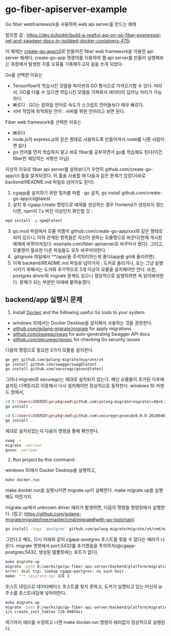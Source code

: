 # go-fiber-apiserver-example
Go fiber webframework을 사용하여 web api server를 만드는 예제

참조할 글 : https://dev.to/koddr/build-a-restful-api-on-go-fiber-postgresql-jwt-and-swagger-docs-in-isolated-docker-containers-475j

이 예제는 [create-go-app/cli](https://github.com/create-go-app/cli)로 만들어진 fiber web framework을 이용한 api server 예제다.
create-go-app 명령어를 이용하여 웹 api server를 만들어 실행해보는 과정에서 발생한 각종 오류를 기록해두고자 글을 쓰게 되었다.

Go를 선택한 이유는
- Tensorflow의 학습시킨 모델을 파이썬과 GO 형식으로 가져오기할 수 있다. 따라서, GO를 다룰 수 있으면 학습시킨 모델을 가져와서 데이타의 딥러닝 처리가 가능하다.
- 빠르다 : GO는 컴파일 언어로 속도가 스크립트 언어들보다 매우 빠르다.
- 서버 작업에 최적화된 언어 : 서버를 위한 언어라고 보면 된다.

Fiber web framework을 선택한 이유는
- 빠르다
- node.js의 express.js와 같은 형태로 사용하도록 만들어져서 node를 다룬 사람이면 쉽다
- go 언어를 먼저 학습하지 말고 바로 fiber를 공부하면서 go를 학습해도 된다(이건 fiber만 해당하는 사항은 아님)

이상의 이유로 fiber api server를 살펴보다가 우연히 github.com/create-go-app/cli 툴을 알게되었다. 
이 툴을 사용할 때 다음과 같은 문제가 있었다(바로 backend/README.md 파일로 넘어가도 된다).

1. cgapp을 설치하기 위한 절차를 따름 : go 설치, go install github.com/create-go-app/cli@latest
2. 설치 후 cgapp create 명령으로 예제를 생성하는 경우 frontend가 생성되지 않는다면, npm이 7.x 버전 이상인지 확인할 것 : 
``` bash
npm install -g npm@latest
```
3. go.mod 파일에서 모쥴 이름이 github.com/create-go-app/xxx와 같은 형태로 되어 있으니, 이와 관계된 항목들은 자신이 원하는 모쥴명으로 바꾼다(현재 게시된 예제에 바뀌어져있다: example.com/fiber-apiserver로 바꾸어서 썼다). 그리고, 모쥴명이 필요한 다른 파일들도 모두 바꾸어야한다.
4. .gitignore 파일에서 **/app/을 주석처리하는게 좋다(app을 git에 올리려면).
5. 이제 backend/README.md 파일로 넘어가자 : 도커로 돌리거나, 또는 그냥 실행시키기 위해서는 도커와 추가적으로 3개 이상의 모쥴을 설치해야만 한다. 또한, postgres driver와 migrate 문제도 있으니 정상적으로 실행하려면 꼭 읽어봐야한다. 문제가 되는 부분만 아래에 붙여놓겠다.

## backend/app 실행시 문제
1. Install [Docker](https://www.docker.com/get-started) and the following useful Go tools to your system:
- windows 10에서는 Docker Desktop을 설치해서 사용하는 것을 권장한다.
- [github.com/golang-migrate/migrate](https://github.com/golang-migrate/migrate#cli-usage) for apply migrations
- [github.com/swaggo/swag](https://github.com/swaggo/swag) for auto-generating Swagger API docs
- [github.com/securego/gosec](https://github.com/securego/gosec) for checking Go security issues

다음의 명령으로 필요한 3가지 모쥴을 설치한다.

```bash
go get github.com/golang-migrate/migrate/v4
go install github.com/swaggo/swag@latest
go install github.com/securego/gosec@latest
```

그러나 migrate와 securego는 제대로 설치되지 않는다. 해당 모쥴들이 추가된 이후에 설치된 디렉토리로 이동해서 다시 설치해야만 정상적으로 동작한다.
windows 10 커맨드 창에서,

```bash
cd C:\Users\USERID\go\pkg\mod\github.com\golang-migrate\migrate\v4@v4.14.1\cmd\migrate
go install .

cd C:\Users\USERID\go\pkg\mod\github.com\securego\gosec@v0.0.0-20200401082031-e946c8c39989\cmd\gosec
go install .
```

제대로 설치되었는지 다음의 명령을 통해 확인한다.

```bash
swag -v
migrate -version
gosec -version
```

2. Run project by this command:

windows 10에서 Docker Desktop을 실행하고,

```bash
make docker.run
```

make docker.run을 실행시키면 migrate.up이 실패한다. make migrate.up을 실행해도 마찬가지.

migrate.up에서 unknown driver 에러가 발생하면, 다음의 명령을 명령창에서 실행한다.
(참고: https://github.com/golang-migrate/migrate/tree/master/cmd/migrate#with-go-toolchain)

```bash
go install -tags 'postgres' github.com/golang-migrate/migrate/v4/cmd/migrate@latest
```

그런다고 해도, 다시 아래와 같이 cgapp-postgres 호스트를 찾을 수 없다는 에러가 나온다.
migrate 명령에서 port:5432를 추가했음을 주의하자(@cgapp-postgres:5432, 생성된 템플릿에는 포트가 없다).

```bash
make migrate.up
migrate -path D:/works/go/go-fiber-api-server/backend/platform/migrations -database "postgres://postgres:password@cgapp-postgres:5432/postgres?sslmode=disable" up
error: dial tcp: lookup cgapp-postgres: no such host
make: *** [migrate.up] 오류 1
```

호스트 네임으로 데이타베이스 호스트를 찾지 못하고, 도커가 실행되고 있는 머신의 ip 주소를 호스트네임에 넣어야한다.

```bash
make migrate.up
migrate -path D:/works/go/go-fiber-api-server/backend/platform/migrations -database "postgres://postgres:password@100.100.220.220:5432/postgres?sslmode=disable" up
1/u create_init_tables (20.0987ms)
```

여기까지 에러를 수정하고 나면 make docker.run 명령이 에러없이 정상적으로 실행된다.
